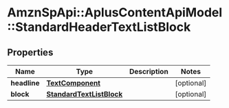 # AmznSpApi::AplusContentApiModel::StandardHeaderTextListBlock

## Properties
Name | Type | Description | Notes
------------ | ------------- | ------------- | -------------
**headline** | [**TextComponent**](TextComponent.md) |  | [optional] 
**block** | [**StandardTextListBlock**](StandardTextListBlock.md) |  | [optional] 

